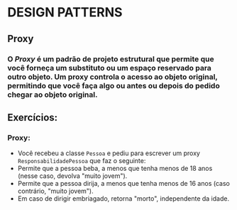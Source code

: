 # DESIGN PATTERNS

## Proxy

### O _Proxy_ é um padrão de projeto estrutural que permite que você forneça um substituto ou um espaço reservado para outro objeto. Um proxy controla o acesso ao objeto original, permitindo que você faça algo ou antes ou depois do pedido chegar ao objeto original.

## Exercícios:
### **Proxy**: 
- Você recebeu a classe `Pessoa` e pediu para escrever um proxy `ResponsabilidadePessoa` que faz o seguinte:
- Permite que a pessoa beba, a menos que tenha menos de 18 anos (nesse caso, devolva "muito jovem").
- Permite que a pessoa dirija, a menos que tenha menos de 16 anos (caso contrário, "muito jovem").
- Em caso de dirigir embriagado, retorna "morto", independente da idade.

### 

